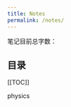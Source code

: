 ```yaml
---
title: Notes
permalink: /notes/
---
```


笔记目前总字数：<WordCount type="circuit, integral, algebra, physics, CS, statatics , complex, numerical" />

## 目录

[[TOC]]

physics